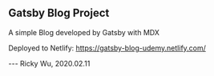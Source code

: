## Gatsby Blog Project

A simple Blog developed by Gatsby with MDX

Deployed to Netlify: https://gatsby-blog-udemy.netlify.com/

--- Ricky Wu, 2020.02.11